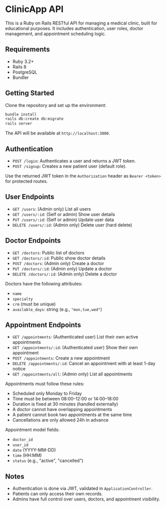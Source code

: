 
# ClinicApp API

This is a Ruby on Rails RESTful API for managing a medical clinic, built for educational purposes. It includes authentication, user roles, doctor management, and appointment scheduling logic.

## Requirements

- Ruby 3.2+
- Rails 8
- PostgreSQL
- Bundler

## Getting Started

Clone the repository and set up the environment:

```bash
bundle install
rails db:create db:migrate
rails server
```

The API will be available at `http://localhost:3000`.

## Authentication

- `POST /login`: Authenticates a user and returns a JWT token.
- `POST /signup`: Creates a new patient user (default role).

Use the returned JWT token in the `Authorization` header as `Bearer <token>` for protected routes.

## User Endpoints

- `GET /users`: (Admin only) List all users
- `GET /users/:id`: (Self or admin) Show user details
- `PUT /users/:id`: (Self or admin) Update user data
- `DELETE /users/:id`: (Admin only) Delete user (hard delete)

## Doctor Endpoints

- `GET /doctors`: Public list of doctors
- `GET /doctors/:id`: Public show doctor details
- `POST /doctors`: (Admin only) Create a doctor
- `PUT /doctors/:id`: (Admin only) Update a doctor
- `DELETE /doctors/:id`: (Admin only) Delete a doctor

Doctors have the following attributes:

- `name`
- `specialty`
- `crm` (must be unique)
- `available_days`: string (e.g., `"mon,tue,wed"`)

## Appointment Endpoints

- `GET /appointments`: (Authenticated user) List their own active appointments
- `GET /appointments/:id`: (Authenticated user) Show their own appointment
- `POST /appointments`: Create a new appointment
- `DELETE /appointments/:id`: Cancel an appointment with at least 1-day notice
- `GET /appointments/all`: (Admin only) List all appointments

Appointments must follow these rules:

- Scheduled only Monday to Friday
- Time must be between 08:00–12:00 or 14:00–18:00
- Duration is fixed at 30 minutes (handled externally)
- A doctor cannot have overlapping appointments
- A patient cannot book two appointments at the same time
- Cancellations are only allowed 24h in advance

Appointment model fields:

- `doctor_id`
- `user_id`
- `date` (YYYY-MM-DD)
- `time` (HH:MM)
- `status` (e.g., "active", "cancelled")

## Notes

- Authentication is done via JWT, validated in `ApplicationController`.
- Patients can only access their own records.
- Admins have full control over users, doctors, and appointment visibility.
